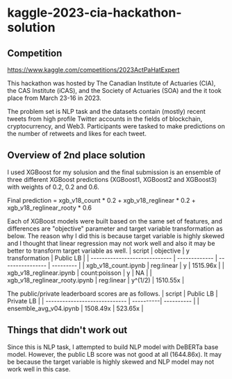 # kaggle-2023-cia-hackathon-solution

## Competition
https://www.kaggle.com/competitions/2023ActPaHatExpert

This hackathon was hosted by The Canadian Institute of Actuaries (CIA), the CAS Institute (iCAS), and the Society of Actuaries (SOA) and the it took place from March 23-16 in 2023.

The problem set is NLP task and the datasets contain (mostly) recent tweets from high profile Twitter accounts in the fields of blockchain, cryptocurrency, and Web3. Participants were tasked to make predictions on the number of retweets and likes for each tweet.


## Overview of 2nd place solution

I used XGBoost for my solusion and the final submission is an ensemble of three different XGBoost predictions (XGBoost1, XGBoost2 and XGBoost3) with weights of 0.2, 0.2 and 0.6.

Final prediction = xgb_v18_count * 0.2 + xgb_v18_reglinear * 0.2 + xgb_v18_reglinear_rooty * 0.6

Each of XGBoost models were built based on the same set of features, and differences are "objective" parameter and target variable transformation as below. The reason why I did this is because target variable is highly skewed and I thought that linear regression may not work well and also it may be better to transform target variable as well.
| script                        | objective     | y transformation | Public LB |
| ----------------------------- | ------------- | ---------------- | --------- |
| xgb_v18_count.ipynb           | reg:linear    | y                | 1515.96x  |
| xgb_v18_reglinear.ipynb       | count:poisson | y                | NA        |
| xgb_v18_reglinear_rooty.ipynb | reg:linear    | y^(1/2)          | 1510.55x  |

The public/private leaderboard scores are as follows.
| script                        | Public LB | Private LB |
| ----------------------------- | ----------| ---------- |
| ensemble_avg_v04.ipynb        | 1508.49x  | 523.65x    |


## Things that didn't work out

Since this is NLP task, I attempted to build NLP model with DeBERTa base model. However, the public LB score was not good at all (1644.86x).
It may be because the target variable is highly skewed and NLP model may not work well in this case.
